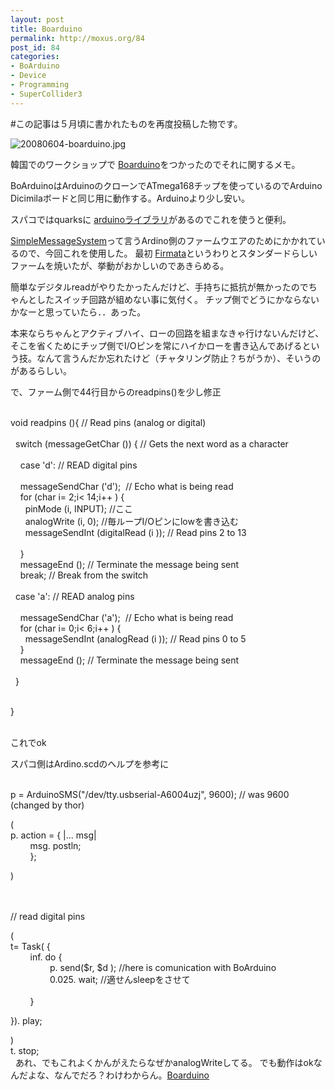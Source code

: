 ```yaml
---
layout: post
title: Boarduino
permalink: http://moxus.org/84
post_id: 84
categories: 
- BoArduino
- Device
- Programming
- SuperCollider3
---
```


#この記事は５月頃に書かれたものを再度投稿した物です。


![20080604-boarduino.jpg](/images/20080604-boarduino.jpg)

韓国でのワークショップで
[Boarduino](http://ladyada.net/make/boarduino/)をつかったのでそれに関するメモ。

BoArduinoはArduinoのクローンでATmega168チップを使っているのでArduino Dicimilaボードと同じ用に動作する。Arduinoより少し安い。

スパコではquarksに
[arduinoライブラリ](http://quarks.svn.sourceforge.net/viewvc/quarks/arduino/)があるのでこれを使うと便利。

[SimpleMessageSystem](http://www.arduino.cc/playground/Code/SimpleMessageSystem)って言うArdino側のファームウエアのためにかかれているので、今回これを使用した。
最初
[Firmata](http://www.arduino.cc/playground/Interfacing/Firmata)というわりとスタンダードらしいファームを焼いたが、挙動がおかしいのであきらめる。

簡単なデジタルreadがやりたかったんだけど、手持ちに抵抗が無かったのでちゃんとしたスイッチ回路が組めない事に気付く。
チップ側でどうにかならないかなーと思っていたら．．あった。

本来ならちゃんとアクティブハイ、ローの回路を組まなきゃ行けないんだけど、そこを省くためにチップ側でI/Oピンを常にハイかローを書き込んであげるという技。なんて言うんだか忘れたけど（チャタリング防止？ちがうか）、そいうのがあるらしい。

で、ファーム側で44行目からのreadpins()を少し修正

<br />
void readpins
(){ 
// Read pins (analog or digital)<br />
<br />
  switch 
(messageGetChar
()) 
{ 
// Gets the next word as a character<br />
<br />
    case 
'd': 
// READ digital pins<br />
<br />
    messageSendChar
('d');  
// Echo what is being read<br />
    for 
(char i=
2;i<
14;i++
) 
{<br />
      pinMode
(i, 
INPUT); 
//ここ<br />
      analogWrite
(i, 
0); 
//毎ループI/Oピンにlowを書き込む<br />
      messageSendInt
(digitalRead
(i
)); 
// Read pins 2 to 13<br />
<br />
    
}<br />
    messageEnd
(); 
// Terminate the message being sent<br />
    break; 
// Break from the switch<br />
<br />
  case 
'a': 
// READ analog pins<br />
<br />
    messageSendChar
('a');  
// Echo what is being read<br />
    for 
(char i=
0;i<
6;i++
) 
{<br />
      messageSendInt
(analogRead
(i
)); 
// Read pins 0 to 5<br />
    
}<br />
    messageEnd
(); 
// Terminate the message being sent<br />
<br />
  
}<br />
<br />

}<br />
 

これでok

スパコ側はArdino.scdのヘルプを参考に

<br />
p = 
ArduinoSMS("/dev/tty.usbserial-A6004uzj", 
9600); 
// was 9600 (changed by thor)<br />

(<br />
p.
action = 
{ |... 
msg|<br />
        msg.
postln;<br />
        
};<br />

)       <br />
        <br />
        <br />

// read digital pins<br />

(<br />
t=
Task( 
{<br />
        
inf.
do 
{<br />
                p.
send($r, $d
); 
//here is comunication with BoArduino <br />
                
0.025.
wait;
//適せんsleepをさせて<br />
<br />
        
}<br />

}).
play;<br />

)<br />
t.
stop;<br />
 
あれ、でもこれよくかんがえたらなぜかanalogWriteしてる。
でも動作はokなんだよな、なんでだろ？わけわからん。[Boarduino](http://technorati.com/tag/Boarduino)